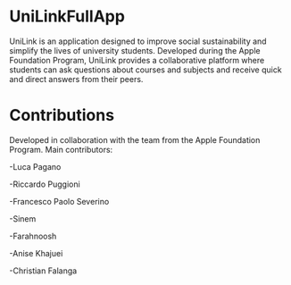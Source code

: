 # UniLinkFullApp

UniLink is an application designed to improve social sustainability and simplify the lives of university students. Developed during the Apple Foundation Program, UniLink provides a collaborative platform where students can ask questions about courses and subjects and receive quick and direct answers from their peers.

# Contributions
Developed in collaboration with the team from the Apple Foundation Program.
Main contributors:

-Luca Pagano

-Riccardo Puggioni

-Francesco Paolo Severino

-Sinem

-Farahnoosh

-Anise Khajuei

-Christian Falanga
